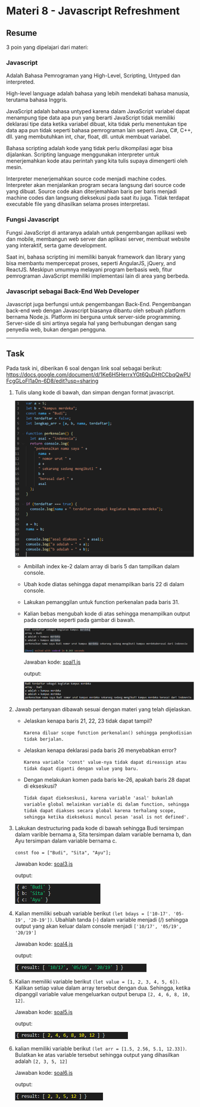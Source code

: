 # Materi 8 - Javascript Refreshment

## Resume

3 poin yang dipelajari dari materi:

### Javascript

Adalah Bahasa Pemrograman yang High-Level, Scripting, Untyped dan interpreted.

High-level language adalah bahasa yang lebih mendekati bahasa manusia, terutama bahasa Inggris.

JavaScript adalah bahasa untyped karena dalam JavaScript variabel dapat menampung tipe data apa pun yang berarti JavaScript tidak memiliki deklarasi tipe data ketika variabel dibuat, kita tidak perlu menentukan tipe data apa pun tidak seperti bahasa pemrograman lain seperti Java, C#, C++, dll. yang membutuhkan int, char, float, dll. untuk membuat variabel.

Bahasa scripting adalah kode yang tidak perlu dikompilasi agar bisa dijalankan. Scripting language menggunakan interpreter untuk menerjemahkan kode atau perintah yang kita tulis supaya dimengerti oleh mesin.

Interpreter menerjemahkan source code menjadi machine codes. Interpreter akan menjalankan program secara langsung dari source code yang dibuat. Source code akan diterjemahkan baris per baris menjadi machine codes dan langsung dieksekusi pada saat itu juga. Tidak terdapat executable file yang dihasilkan selama proses interpretasi.

### Fungsi Javascript

Fungsi JavaScript di antaranya adalah untuk pengembangan aplikasi web dan mobile, membangun web server dan aplikasi server, membuat website yang interaktif, serta game development.

Saat ini, bahasa scripting ini memiliki banyak framework dan library yang bisa membantu mempercepat proses, seperti AngularJS, jQuery, and ReactJS. Meskipun umumnya melayani program berbasis web, fitur pemrograman JavaScript memiliki implementasi lain di area yang berbeda.

### Javascript sebagai Back-End Web Developer

Javascript juga berfungsi untuk pengembangan Back-End. Pengembangan back-end web dengan Javascript biasanya dibantu oleh sebuah platform bernama Node.js. Platform ini berguna untuk server-side programming. Server-side di sini artinya segala hal yang berhubungan dengan sang penyedia web, bukan dengan pengguna.

---

## Task

Pada task ini, diberikan 6 soal dengan link soal sebagai berikut:
https://docs.google.com/document/d/1Ke6H5HerrxYGt6QuDHtCCbqQwPUFcgGLoFI1a0n-6D8/edit?usp=sharing

1. Tulis ulang kode di bawah, dan simpan dengan format javascript.

   ![soal-1](./screenshot/soal/soal-1.png)

   - Ambillah index ke-2 dalam array di baris 5 dan tampilkan dalam console.
   - Ubah kode diatas sehingga dapat menampilkan baris 22 di dalam console.
   - Lakukan pemanggilan untuk function perkenalan pada baris 31.
   - Kalian bebas mengubah kode di atas sehingga menampilkan output pada console seperti pada gambar di bawah.

     ![soal-1-D](./screenshot/soal/soal-1-D.png)

     Jawaban kode: [soal1.js](./praktikum/soal1.js)

     output:

     ![soal1](./screenshot/soal1.png)

2. Jawab pertanyaan dibawah sesuai dengan materi yang telah dijelaskan.

   - Jelaskan kenapa baris 21, 22, 23 tidak dapat tampil?

     `Karena diluar scope function perkenalan() sehingga pengkodisian tidak berjalan.`

   - Jelaskan kenapa deklarasi pada baris 26 menyebabkan error?

     `Karena variable 'const' value-nya tidak dapat direassign atau tidak dapat diganti dengan value yang baru.`

   - Dengan melakukan komen pada baris ke-26, apakah baris 28 dapat di ekseskusi?

     `Tidak dapat diekseskusi, karena variable 'asal' bukanlah variable global melainkan variable di dalam function, sehingga tidak dapat diakses secara global karena terhalang scope, sehingga ketika dieksekusi muncul pesan 'asal is not defined'.`

3. Lakukan destructuring pada kode di bawah sehingga Budi tersimpan dalam varible bernama a, Sita tersimpan dalam variable bernama b, dan Ayu tersimpan dalam variable bernama c.

   `const foo = ["Budi", "Sita", "Ayu"];`

   Jawaban kode: [soal3.js](./praktikum/soal3.js)

   output:

   ![soal3.png](./screenshot/soal3.png)

4. Kalian memiliki sebuah variable berikut `(let bdays = ['10-17'. '05-19', '20-19'])`. Ubahlah tanda (-) dalam variable menjadi (/) sehingga output yang akan keluar dalam console menjadi `['10/17', '05/19', '20/19']`

   Jawaban kode: [soal4.js](./praktikum/soal4.js)

   output:

   ![soal4.png](./screenshot/soal4.png)

5. Kalian memiliki variable berikut `(let value = [1, 2, 3, 4, 5, 6])`. Kalikan setiap value dalam array tersebut dengan dua. Sehingga, ketika dipanggil variable value mengeluarkan output berupa `[2, 4, 6, 8, 10, 12]`.

   Jawaban kode: [soal5.js](./praktikum/soal5.js)

   output:

   ![soal5.png](./screenshot/soal5.png)

6. kalian memiliki variable berikut `(let arr = [1.5, 2.56, 5.1, 12.33])`. Bulatkan ke atas variable tersebut sehingga output yang dihasilkan adalah `[2, 3, 5, 12]`

   Jawaban kode: [soal6.js](./praktikum/soal6.js)

   output:

   ![soal6.png](./screenshot/soal6.png)
